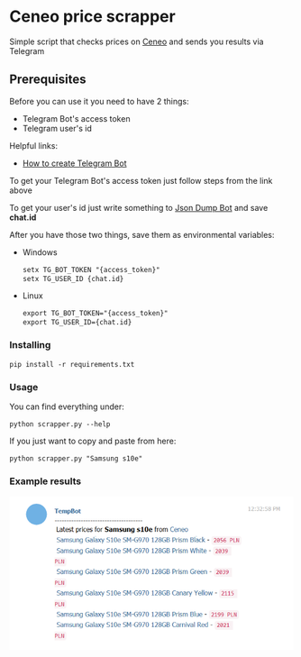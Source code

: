 # Ceneo price scrapper

Simple script that checks prices on [Ceneo](https://ceneo.pl) and sends you results via Telegram

## Prerequisites

Before you can use it you need to have 2 things:
* Telegram Bot's access token
* Telegram user's id

Helpful links:
* [How to create Telegram Bot](https://core.telegram.org/bots#6-botfather)

To get your Telegram Bot's access token just follow steps from the link above 

To get your user's id just write something to [Json Dump Bot](https://web.telegram.org/#/im?p=@JsonDumpBot) and save **chat.id**

After you have those two things, save them as environmental variables:
* Windows
	```
	setx TG_BOT_TOKEN "{access_token}"
	setx TG_USER_ID {chat.id}
	```
* Linux
	```
	export TG_BOT_TOKEN="{access_token}"
	export TG_USER_ID={chat.id}
	```
	
### Installing

```
pip install -r requirements.txt
```

### Usage

You can find everything under:

```
python scrapper.py --help
```

If you just want to copy and paste from here:

```
python scrapper.py "Samsung s10e"
```

### Example results
![Telegram view](telegram_view.png)
